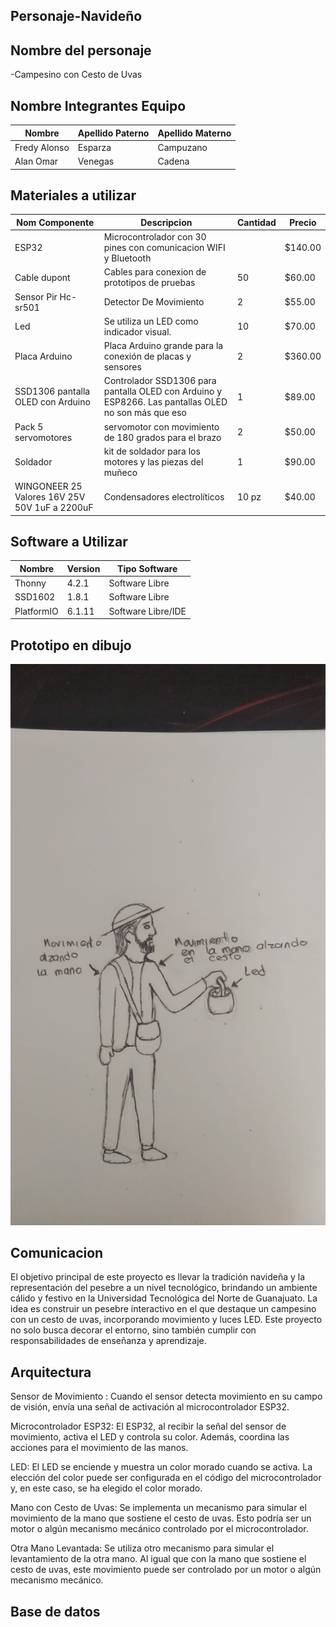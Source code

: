 ## Personaje-Navideño


## Nombre del personaje 

-Campesino con Cesto de Uvas 

##  Nombre Integrantes Equipo

|Nombre | Apellido Paterno | Apellido Materno |
|-|-|-|
|Fredy Alonso|Esparza|Campuzano|
|Alan Omar|Venegas|Cadena|

## Materiales a utilizar


|Nom Componente | Descripcion | Cantidad| Precio|
|-|-|-|-|
|ESP32|Microcontrolador con 30 pines con comunicacion WIFI y Bluetooth||$140.00|
|Cable dupont|Cables para conexion de prototipos de pruebas|50|$60.00|
|Sensor Pir Hc-sr501|Detector De Movimiento|2|$55.00|
|Led|Se utiliza un LED como indicador visual.|10|$70.00|
|Placa Arduino|Placa Arduino grande para la conexión de placas y sensores|2|$360.00|
|SSD1306 pantalla OLED con Arduino|Controlador SSD1306 para pantalla OLED con Arduino y ESP8266. Las pantallas OLED no son más que eso| 1 | $89.00|
|Pack 5 servomotores|servomotor con movimiento de 180 grados para el brazo|2|$50.00|
|Soldador|kit de soldador para los motores y las piezas del muñeco|1| $90.00|
|WINGONEER 25 Valores 16V 25V 50V 1uF a 2200uF | Condensadores electrolíticos | 10 pz| $40.00|





## Software a Utilizar
|Nombre|Version|Tipo Software|
|-|-|-|
|Thonny|4.2.1|Software Libre|
|SSD1602|1.8.1|Software Libre|
|PlatformIO|6.1.11|Software Libre/IDE|

## Prototipo en dibujo

![Prototipo](https://github.com/ABOK451/Personaje-Navide-o/blob/main/imagen_2023-09-30_161949978.png)


## Comunicacion
El objetivo principal de este proyecto es llevar la tradición navideña y la representación del pesebre a un nivel tecnológico, brindando un ambiente cálido y festivo en la Universidad Tecnológica del Norte de Guanajuato. La idea es construir un pesebre interactivo en el que destaque un campesino con un cesto de uvas, incorporando movimiento y luces LED. Este proyecto no solo busca decorar el entorno, sino también cumplir con responsabilidades de enseñanza y aprendizaje.

## Arquitectura 
Sensor de Movimiento : Cuando el sensor detecta movimiento en su campo de visión, envía una señal de activación al microcontrolador ESP32.

Microcontrolador ESP32: El ESP32, al recibir la señal del sensor de movimiento, activa el LED y controla su color. Además, coordina las acciones para el movimiento de las manos.

LED: El LED se enciende y muestra un color morado cuando se activa. La elección del color puede ser configurada en el código del microcontrolador y, en este caso, se ha elegido el color morado.

Mano con Cesto de Uvas: Se implementa un mecanismo para simular el movimiento de la mano que sostiene el cesto de uvas. Esto podría ser un motor o algún mecanismo mecánico controlado por el microcontrolador.

Otra Mano Levantada: Se utiliza otro mecanismo para simular el levantamiento de la otra mano. Al igual que con la mano que sostiene el cesto de uvas, este movimiento puede ser controlado por un motor o algún mecanismo mecánico.

## Base de datos

